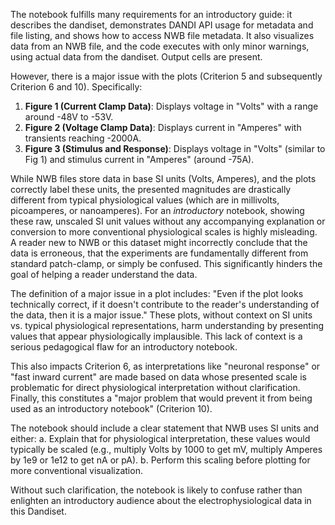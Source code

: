 The notebook fulfills many requirements for an introductory guide: it describes the dandiset, demonstrates DANDI API usage for metadata and file listing, and shows how to access NWB file metadata. It also visualizes data from an NWB file, and the code executes with only minor warnings, using actual data from the dandiset. Output cells are present.

However, there is a major issue with the plots (Criterion 5 and subsequently Criterion 6 and 10).
Specifically:
1.  **Figure 1 (Current Clamp Data)**: Displays voltage in "Volts" with a range around -48V to -53V.
2.  **Figure 2 (Voltage Clamp Data)**: Displays current in "Amperes" with transients reaching -2000A.
3.  **Figure 3 (Stimulus and Response)**: Displays voltage in "Volts" (similar to Fig 1) and stimulus current in "Amperes" (around -75A).

While NWB files store data in base SI units (Volts, Amperes), and the plots correctly label these units, the presented magnitudes are drastically different from typical physiological values (which are in millivolts, picoamperes, or nanoamperes). For an *introductory* notebook, showing these raw, unscaled SI unit values without any accompanying explanation or conversion to more conventional physiological scales is highly misleading. A reader new to NWB or this dataset might incorrectly conclude that the data is erroneous, that the experiments are fundamentally different from standard patch-clamp, or simply be confused. This significantly hinders the goal of helping a reader understand the data.

The definition of a major issue in a plot includes: "Even if the plot looks technically correct, if it doesn't contribute to the reader's understanding of the data, then it is a major issue." These plots, without context on SI units vs. typical physiological representations, harm understanding by presenting values that appear physiologically implausible. This lack of context is a serious pedagogical flaw for an introductory notebook.

This also impacts Criterion 6, as interpretations like "neuronal response" or "fast inward current" are made based on data whose presented scale is problematic for direct physiological interpretation without clarification. Finally, this constitutes a "major problem that would prevent it from being used as an introductory notebook" (Criterion 10).

The notebook should include a clear statement that NWB uses SI units and either:
a. Explain that for physiological interpretation, these values would typically be scaled (e.g., multiply Volts by 1000 to get mV, multiply Amperes by 1e9 or 1e12 to get nA or pA).
b. Perform this scaling before plotting for more conventional visualization.

Without such clarification, the notebook is likely to confuse rather than enlighten an introductory audience about the electrophysiological data in this Dandiset.